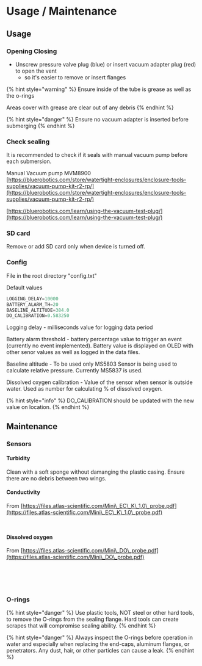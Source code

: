 # Usage / Maintenance

## Usage

### Opening Closing

* Unscrew pressure valve plug (blue) or insert vacuum adapter plug (red) to open the vent
  * so it's easier to remove or insert flanges

{% hint style="warning" %}
Ensure inside of the tube is grease as well as the o-rings

Areas cover with grease are clear out of any debris
{% endhint %}

{% hint style="danger" %}
Ensure no vacuum adapter is inserted before submerging
{% endhint %}

### Check sealing

It is recommended to check if it seals with manual vacuum pump before each submersion.&#x20;

Manual Vacuum pump MVM8900 \
[https://bluerobotics.com/store/watertight-enclosures/enclosure-tools-supplies/vacuum-pump-kit-r2-rp/](https://bluerobotics.com/store/watertight-enclosures/enclosure-tools-supplies/vacuum-pump-kit-r2-rp/)

[https://bluerobotics.com/learn/using-the-vacuum-test-plug/](https://bluerobotics.com/learn/using-the-vacuum-test-plug/)

### SD card

Remove or add SD card only when device is turned off.

### Config

File in the root directory "config.txt"

Default values

```cpp
LOGGING_DELAY=10000
BATTERY_ALARM_TH=20
BASELINE_ALTITUDE=384.0
DO_CALIBRATION=0.583250
```

Logging delay - milliseconds value for logging data period

Battery alarm threshold - battery percentage value to trigger an event (currently no event implemented). Battery value is displayed on OLED with other senor values as well as logged in the data files.

Baseline altitude - To be used only MS5803 Sensor is being used to calculate relative pressure. Currently MS5837 is used.

Dissolved oxygen calibration - Value of the sensor when sensor is outside water. Used as number for calculating % of dissolved oxygen.&#x20;

{% hint style="info" %}
DO\_CALIBRATION should be updated with the new value on location.
{% endhint %}

## Maintenance

### Sensors&#x20;

#### Turbidity

Clean with a soft sponge without damanging the plastic casing. Ensure there are no debris between two wings.

#### Conductivity

From [https://files.atlas-scientific.com/Mini\_EC\_K\_1.0\_probe.pdf](https://files.atlas-scientific.com/Mini\_EC\_K\_1.0\_probe.pdf)

<div>

<figure><img src=".gitbook/assets/Screenshot from 2024-08-21 17-17-52.png" alt=""><figcaption></figcaption></figure>

 

<figure><img src=".gitbook/assets/Screenshot from 2024-08-21 17-18-17.png" alt=""><figcaption></figcaption></figure>

</div>

#### Dissolved oxygen

From [https://files.atlas-scientific.com/Mini\_DO\_probe.pdf](https://files.atlas-scientific.com/Mini\_DO\_probe.pdf)

<div>

<figure><img src=".gitbook/assets/image (1).png" alt=""><figcaption></figcaption></figure>

 

<figure><img src=".gitbook/assets/image (2).png" alt=""><figcaption></figcaption></figure>

 

<figure><img src=".gitbook/assets/image (3).png" alt=""><figcaption></figcaption></figure>

 

<figure><img src=".gitbook/assets/image (4).png" alt=""><figcaption></figcaption></figure>

 

<figure><img src=".gitbook/assets/image (5).png" alt=""><figcaption></figcaption></figure>

</div>

### O-rings

{% hint style="danger" %}
Use plastic tools, NOT steel or other hard tools, to remove the O-rings from the sealing flange. Hard tools can create scrapes that will compromise sealing ability.
{% endhint %}

{% hint style="danger" %}
Always inspect the O-rings before operation in water and especially when replacing the end-caps, aluminum flanges, or penetrators. Any dust, hair, or other particles can cause a leak.
{% endhint %}
